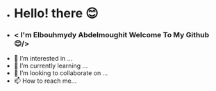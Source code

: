 - # Hello! there 😊
- ### < I'm Elbouhmydy Abdelmoughit Welcome To My Github 😊/>
- 👀 I’m interested in ...
- 🌱 I’m currently learning ...
- 💞️ I’m looking to collaborate on ...
- 📫 How to reach me...

<!---
ElbouhmydyAbdelmoughit/ElbouhmydyAbdelmoughit is a ✨ special ✨ repository because its `README.md` (this file) appears on your GitHub profile.
You can click the Preview link to take a look at your changes.
--->
